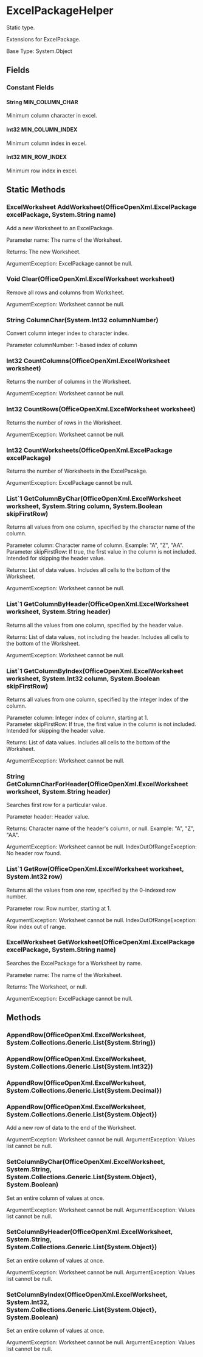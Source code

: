 # ExcelPackageHelper

Static type.

Extensions for ExcelPackage.

Base Type: System.Object

## Fields

### Constant Fields

#### String MIN_COLUMN_CHAR

Minimum column character in excel.

#### Int32 MIN_COLUMN_INDEX

Minimum column index in excel.

#### Int32 MIN_ROW_INDEX

Minimum row index in excel.

## Static Methods

### ExcelWorksheet AddWorksheet(OfficeOpenXml.ExcelPackage excelPackage, System.String name)

Add a new Worksheet to an ExcelPackage.

Parameter name: The name of the Worksheet.  

Returns: The new Worksheet.

ArgumentException: ExcelPackage cannot be null.

### Void Clear(OfficeOpenXml.ExcelWorksheet worksheet)

Remove all rows and columns from Worksheet.

ArgumentException: Worksheet cannot be null.

### String ColumnChar(System.Int32 columnNumber)

Convert column integer index to character index.

Parameter columnNumber: 1-based index of column  

### Int32 CountColumns(OfficeOpenXml.ExcelWorksheet worksheet)

Returns the number of columns in the Worksheet.

ArgumentException: Worksheet cannot be null.

### Int32 CountRows(OfficeOpenXml.ExcelWorksheet worksheet)

Returns the number of rows in the Worksheet.

ArgumentException: Worksheet cannot be null.

### Int32 CountWorksheets(OfficeOpenXml.ExcelPackage excelPackage)

Returns the number of Worksheets in the ExcelPacakge.

ArgumentException: ExcelPackage cannot be null.

### List`1 GetColumnByChar(OfficeOpenXml.ExcelWorksheet worksheet, System.String column, System.Boolean skipFirstRow)

Returns all values from one column, specified by the character name of the column.

Parameter column: Character name of column. Example: "A", "Z", "AA".  
Parameter skipFirstRow: If true, the first value in the column is not included. Intended for skipping the header value.  

Returns: List of data values. Includes all cells to the bottom of the Worksheet.

ArgumentException: Worksheet cannot be null.

### List`1 GetColumnByHeader(OfficeOpenXml.ExcelWorksheet worksheet, System.String header)

Returns all the values from one column, specified by the header value.

Returns: List of data values, not including the header. Includes all cells to the bottom of the Worksheet.

ArgumentException: Worksheet cannot be null.

### List`1 GetColumnByIndex(OfficeOpenXml.ExcelWorksheet worksheet, System.Int32 column, System.Boolean skipFirstRow)

Returns all values from one column, specified by the integer index of the column.

Parameter column: Integer index of column, starting at 1.  
Parameter skipFirstRow: If true, the first value in the column is not included. Intended for skipping the header value.  

Returns: List of data values. Includes all cells to the bottom of the Worksheet.

ArgumentException: Worksheet cannot be null.

### String GetColumnCharForHeader(OfficeOpenXml.ExcelWorksheet worksheet, System.String header)

Searches first row for a particular value.

Parameter header: Header value.  

Returns: Character name of the header's column, or null. Example: "A", "Z", "AA".

ArgumentException: Worksheet cannot be null.
IndexOutOfRangeException: No header row found.

### List`1 GetRow(OfficeOpenXml.ExcelWorksheet worksheet, System.Int32 row)

Returns all the values from one row, specified by the 0-indexed row number.

Parameter row: Row number, starting at 1.  

ArgumentException: Worksheet cannot be null.
IndexOutOfRangeException: Row index out of range.

### ExcelWorksheet GetWorksheet(OfficeOpenXml.ExcelPackage excelPackage, System.String name)

Searches the ExcelPackage for a Worksheet by name.

Parameter name: The name of the Worksheet.  

Returns: The Worksheet, or null.

ArgumentException: ExcelPackage cannot be null.

## Methods

### AppendRow(OfficeOpenXml.ExcelWorksheet, System.Collections.Generic.List{System.String})

### AppendRow(OfficeOpenXml.ExcelWorksheet, System.Collections.Generic.List{System.Int32})

### AppendRow(OfficeOpenXml.ExcelWorksheet, System.Collections.Generic.List{System.Decimal})

### AppendRow(OfficeOpenXml.ExcelWorksheet, System.Collections.Generic.List{System.Object})

Add a new row of data to the end of the Worksheet.

ArgumentException: Worksheet cannot be null.
ArgumentException: Values list cannot be null.

### SetColumnByChar(OfficeOpenXml.ExcelWorksheet, System.String, System.Collections.Generic.List{System.Object}, System.Boolean)

Set an entire column of values at once.

ArgumentException: Worksheet cannot be null.
ArgumentException: Values list cannot be null.

### SetColumnByHeader(OfficeOpenXml.ExcelWorksheet, System.String, System.Collections.Generic.List{System.Object})

Set an entire column of values at once.

ArgumentException: Worksheet cannot be null.
ArgumentException: Values list cannot be null.

### SetColumnByIndex(OfficeOpenXml.ExcelWorksheet, System.Int32, System.Collections.Generic.List{System.Object}, System.Boolean)

Set an entire column of values at once.

ArgumentException: Worksheet cannot be null.
ArgumentException: Values list cannot be null.

